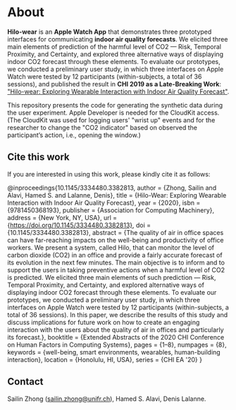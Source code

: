 # About

**Hilo-wear** is an **Apple Watch App** that demonstrates three prototyped interfaces for communicating **indoor air quality forecasts**. We elicited three main elements of prediction of the harmful level of CO2 — Risk, Temporal Proximity, and Certainty, and explored three alternative ways of displaying indoor CO2 forecast through these elements. To evaluate our prototypes, we conducted a preliminary user study, in which three interfaces on Apple Watch were tested by 12 participants (within-subjects, a total of 36 sessions), and published the result in **CHI 2019 as a Late-Breaking Work**: ["Hilo-wear: Exploring Wearable Interaction with Indoor Air Quality Forecast"](https://dl.acm.org/doi/10.1145/3334480.3382813).

This repository presents the code for generating the synthetic data during the user experiment. Apple Developer is needed for the CloudKit access. (The CloudKit was used for logging users' "wrist up" events and for the researcher to change the "CO2 indicator" based on observed the participant’s action, i.e., opening the window.)

## Cite this work
If you are interested in using this work, please kindly cite it as follows:

@inproceedings{10.1145/3334480.3382813,
author = {Zhong, Sailin and Alavi, Hamed S. and Lalanne, Denis},
title = {Hilo-Wear: Exploring Wearable Interaction with Indoor Air Quality Forecast},
year = {2020},
isbn = {9781450368193},
publisher = {Association for Computing Machinery},
address = {New York, NY, USA},
url = {https://doi.org/10.1145/3334480.3382813},
doi = {10.1145/3334480.3382813},
abstract = {The quality of air in office spaces can have far-reaching impacts on the well-being and productivity of office workers. We present a system, called Hilo, that can monitor the level of carbon dioxide (CO2) in an office and provide a fairly accurate forecast of its evolution in the next few minutes. The main objective is to inform and to support the users in taking preventive actions when a harmful level of CO2 is predicted. We elicited three main elements of such prediction — Risk, Temporal Proximity, and Certainty, and explored alternative ways of displaying indoor CO2 forecast through these elements. To evaluate our prototypes, we conducted a preliminary&nbsp;user study, in which three interfaces on Apple Watch were tested by 12 participants (within-subjects, a total of 36 sessions).&nbsp;In this paper, we describe the results of this study and discuss implications for future work on how to create an engaging interaction with the users about the quality of air in offices and particularly its forecast.},
booktitle = {Extended Abstracts of the 2020 CHI Conference on Human Factors in Computing Systems},
pages = {1–8},
numpages = {8},
keywords = {well-being, smart environments, wearables, human-building interaction},
location = {Honolulu, HI, USA},
series = {CHI EA '20}
}

## Contact
Sailin Zhong (sailin.zhong@unifr.ch), Hamed S. Alavi, Denis Lalanne.
